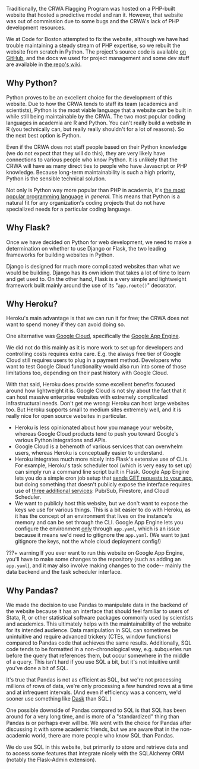 Traditionally, the CRWA Flagging Program was hosted on a PHP-built website that hosted a predictive model and ran it. However, that website was out of commission due to some bugs and the CRWA's lack of PHP development resources.

We at Code for Boston attempted to fix the website, although we have had trouble maintaining a steady stream of PHP expertise, so we rebuilt the website from scratch in Python. The project's source code is available [on GitHub](https://github.com/codeforboston/flagging/wiki), and the docs we used for project management and some dev stuff are available in [the repo's wiki](https://github.com/codeforboston/flagging/wiki).

## Why Python?

Python proves to be an excellent choice for the development of this website. Due to how the CRWA tends to staff its team (academics and scientists), Python is the most viable language that a website can be built in while still being maintainable by the CRWA. The two most popular coding languages in academia are R and Python. You can't really build a website in R (you technically can, but really really shouldn't for a lot of reasons). So the next best option is Python.

Even if the CRWA does not staff people based on their Python knowledge (we do not expect that they will do this), they are very likely have connections to various people who know Python. It is unlikely that the CRWA will have as many direct ties to people who have Javascript or PHP knowledge. Because long-term maintainability is such a high priority, Python is the sensible technical solution.

Not only is Python way more popular than PHP in academia, it's [the most popular programming language](http://pypl.github.io/PYPL.html) _in general_. This means that Python is a natural fit for any organization's coding projects that do not have specialized needs for a particular coding language.

## Why Flask?

Once we have decided on Python for web development, we need to make a determination on whether to use Django or Flask, the two leading frameworks for building websites in Python.

Django is designed for much more complicated websites than what we would be building. Django has its own idiom that takes a lot of time to learn and get used to. On the other hand, Flask is a very simple and lightweight framework built mainly around the use of its "`app.route()`" decorator.

## Why Heroku?

Heroku's main advantage is that we can run it for free; the CRWA does not want to spend money if they can avoid doing so.

One alternative was [Google Cloud](https://cloud.google.com/free/docs/gcp-free-tier#always-free), specifically the [Google App Engine](https://cloud.google.com/appengine/docs/standard/python3/building-app).

We did not do this mainly as it is more work to set up for developers and controlling costs requires extra care. E.g. the always free tier of Google Cloud still requires users to plug in a payment method. Developers who want to test Google Cloud functionality would also run into some of those limitations too, depending on their past history with Google Cloud.

With that said, Heroku does provide some excellent benefits focused around how lightweight it is. Google Cloud is not shy about the fact that it can host massive enterprise websites with extremely complicated infrastructural needs. Don't get me wrong: Heroku can host large websites too. But Heroku supports small to medium sites extremely well, and it is really nice for open source websites in particular.

- Heroku is less opinionated about how you manage your website, whereas Google Cloud products tend to push you toward Google's various Python integrations and APIs.
- Google Cloud is a behemoth of various services that can overwhelm users, whereas Heroku is conceptually easier to understand.
- Heroku integrates much more nicely into Flask's extensive use of CLIs. For example, Heroku's task scheduler tool (which is very easy to set up) can simply run a command line script built in Flask. Google App Engine lets you do a simple cron job setup that [sends GET requests to your app](https://cloud.google.com/appengine/docs/flexible/python/scheduling-jobs-with-cron-yaml), but doing something that doesn't publicly expose the interface requires use of [three additional services](https://cloud.google.com/python/getting-started/background-processing): Pub/Sub, Firestore, and Cloud Scheduler.
- We want to publicly host this website, but we don't want to expose the keys we use for various things. This is a bit easier to do with Heroku, as it has the concept of an environment that lives on the instance's memory and can be set through the CLI. Google App Engine lets you configure the environment [only](https://cloud.google.com/appengine/docs/flexible/python/reference/app-yaml) through `app.yaml`, which is an issue because it means we'd need to gitignore the `app.yaml`. (We want to just gitignore the keys, not the whole cloud deployment config!)

???+ warning
    If you ever want to run this website on Google App Engine, you'll have to make some changes to the repository (such as adding an `app.yaml`), and it may also involve making changes to the code-- mainly the data backend and the task scheduler interface.

## Why Pandas?

We made the decision to use Pandas to manipulate data in the backend of the website because it has an interface that should feel familiar to users of Stata, R, or other statistical software packages commonly used by scientists and academics. This ultimately helps with the maintainability of the website for its intended audience. Data manipulation in SQL can sometimes be unintuitive and require advanced trickery (CTEs, window functions) compared to Pandas code that achieves the same results. Additionally, SQL code tends to be formatted in a non-chronological way, e.g. subqueries run before the query that references them, but occur somewhere in the middle of a query. This isn't hard if you use SQL a bit, but it's not intuitive until you've done a bit of SQL.

It's true that Pandas is not as efficient as SQL, but we're not processing millions of rows of data, we're only processing a few hundred rows at a time and at infrequent intervals. (And even if efficiency was a concern, we'd sooner use something like [Dask](https://dask.org/) than SQL.)

One possible downside of Pandas compared to SQL is that SQL has been around for a very long time, and is more of a "standardized" thing than Pandas is or perhaps ever will be. We went with the choice for Pandas after discussing it with some academic friends, but we are aware that in the non-academic world, there are more people who know SQL than Pandas.

We do use SQL in this website, but primarily to store and retrieve data and to access some features that integrate nicely with the SQLAlchemy ORM (notably the Flask-Admin extension).
